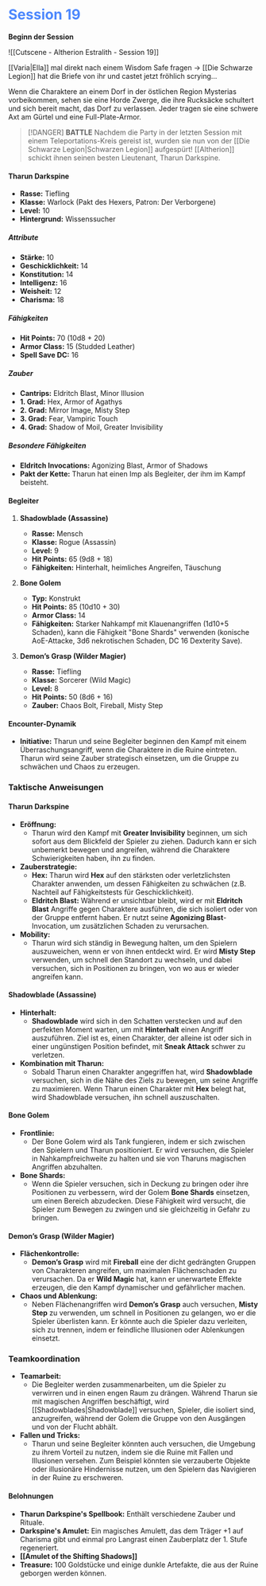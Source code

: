 # <font color = 4d88fd>Session 19</font>
**Beginn der Session**

![[Cutscene - Altherion Estralith - Session 19]]




[[Varia|Ella]] mal direkt nach einem Wisdom Safe fragen -> [[Die Schwarze Legion]] hat die Briefe von ihr und castet jetzt fröhlich scrying...

Wenn die Charaktere an einem Dorf in der östlichen Region Mysterias vorbeikommen, sehen sie eine Horde Zwerge, die ihre Rucksäcke schultert und sich bereit macht, das Dorf zu verlassen. Jeder tragen sie eine schwere Axt am Gürtel und eine Full-Plate-Armor.

>[!DANGER] **BATTLE**
>Nachdem die Party in der letzten Session mit einem Teleportations-Kreis gereist ist, wurden sie nun von der [[Die Schwarze Legion|Schwarzen Legion]] aufgespürt! [[Altherion]] schickt ihnen seinen besten Lieutenant, Tharun Darkspine.

#### Tharun Darkspine

- **Rasse:** Tiefling
- **Klasse:** Warlock (Pakt des Hexers, Patron: Der Verborgene)
- **Level:** 10
- **Hintergrund:** Wissenssucher

##### Attribute

- **Stärke:** 10
- **Geschicklichkeit:** 14
- **Konstitution:** 14
- **Intelligenz:** 16
- **Weisheit:** 12
- **Charisma:** 18

##### Fähigkeiten

- **Hit Points:** 70 (10d8 + 20)
- **Armor Class:** 15 (Studded Leather)
- **Spell Save DC:** 16

##### Zauber

- **Cantrips:** Eldritch Blast, Minor Illusion
- **1. Grad:** Hex, Armor of Agathys
- **2. Grad:** Mirror Image, Misty Step
- **3. Grad:** Fear, Vampiric Touch
- **4. Grad:** Shadow of Moil, Greater Invisibility

##### Besondere Fähigkeiten

- **Eldritch Invocations:** Agonizing Blast, Armor of Shadows
- **Pakt der Kette:** Tharun hat einen Imp als Begleiter, der ihm im Kampf beisteht.

#### Begleiter

1. **Shadowblade (Assassine)**
    
    - **Rasse:** Mensch
    - **Klasse:** Rogue (Assassin)
    - **Level:** 9
    - **Hit Points:** 65 (9d8 + 18)
    - **Fähigkeiten:** Hinterhalt, heimliches Angreifen, Täuschung
2. **Bone Golem**
    
    - **Typ:** Konstrukt
    - **Hit Points:** 85 (10d10 + 30)
    - **Armor Class:** 14
    - **Fähigkeiten:** Starker Nahkampf mit Klauenangriffen (1d10+5 Schaden), kann die Fähigkeit "Bone Shards" verwenden (konische AoE-Attacke, 3d6 nekrotischen Schaden, DC 16 Dexterity Save).
3. **Demon’s Grasp (Wilder Magier)**
    
    - **Rasse:** Tiefling
    - **Klasse:** Sorcerer (Wild Magic)
    - **Level:** 8
    - **Hit Points:** 50 (8d6 + 16)
    - **Zauber:** Chaos Bolt, Fireball, Misty Step

#### Encounter-Dynamik

- **Initiative:** Tharun und seine Begleiter beginnen den Kampf mit einem Überraschungsangriff, wenn die Charaktere in die Ruine eintreten. Tharun wird seine Zauber strategisch einsetzen, um die Gruppe zu schwächen und Chaos zu erzeugen.

### Taktische Anweisungen

#### Tharun Darkspine

- **Eröffnung:**
    - Tharun wird den Kampf mit **Greater Invisibility** beginnen, um sich sofort aus dem Blickfeld der Spieler zu ziehen. Dadurch kann er sich unbemerkt bewegen und angreifen, während die Charaktere Schwierigkeiten haben, ihn zu finden.
- **Zauberstrategie:**
    - **Hex:** Tharun wird **Hex** auf den stärksten oder verletzlichsten Charakter anwenden, um dessen Fähigkeiten zu schwächen (z.B. Nachteil auf Fähigkeitstests für Geschicklichkeit).
    - **Eldritch Blast:** Während er unsichtbar bleibt, wird er mit **Eldritch Blast** Angriffe gegen Charaktere ausführen, die sich isoliert oder von der Gruppe entfernt haben. Er nutzt seine **Agonizing Blast**-Invocation, um zusätzlichen Schaden zu verursachen.
- **Mobility:**
    - Tharun wird sich ständig in Bewegung halten, um den Spielern auszuweichen, wenn er von ihnen entdeckt wird. Er wird **Misty Step** verwenden, um schnell den Standort zu wechseln, und dabei versuchen, sich in Positionen zu bringen, von wo aus er wieder angreifen kann.

#### Shadowblade (Assassine)

- **Hinterhalt:**
    - **Shadowblade** wird sich in den Schatten verstecken und auf den perfekten Moment warten, um mit **Hinterhalt** einen Angriff auszuführen. Ziel ist es, einen Charakter, der alleine ist oder sich in einer ungünstigen Position befindet, mit **Sneak Attack** schwer zu verletzen.
- **Kombination mit Tharun:**
    - Sobald Tharun einen Charakter angegriffen hat, wird **Shadowblade** versuchen, sich in die Nähe des Ziels zu bewegen, um seine Angriffe zu maximieren. Wenn Tharun einen Charakter mit **Hex** belegt hat, wird Shadowblade versuchen, ihn schnell auszuschalten.

#### Bone Golem

- **Frontlinie:**
    - Der Bone Golem wird als Tank fungieren, indem er sich zwischen den Spielern und Tharun positioniert. Er wird versuchen, die Spieler in Nahkampfreichweite zu halten und sie von Tharuns magischen Angriffen abzuhalten.
- **Bone Shards:**
    - Wenn die Spieler versuchen, sich in Deckung zu bringen oder ihre Positionen zu verbessern, wird der Golem **Bone Shards** einsetzen, um einen Bereich abzudecken. Diese Fähigkeit wird versucht, die Spieler zum Bewegen zu zwingen und sie gleichzeitig in Gefahr zu bringen.

#### Demon’s Grasp (Wilder Magier)

- **Flächenkontrolle:**
    - **Demon’s Grasp** wird mit **Fireball** eine der dicht gedrängten Gruppen von Charakteren angreifen, um maximalen Flächenschaden zu verursachen. Da er **Wild Magic** hat, kann er unerwartete Effekte erzeugen, die den Kampf dynamischer und gefährlicher machen.
- **Chaos und Ablenkung:**
    - Neben Flächenangriffen wird **Demon’s Grasp** auch versuchen, **Misty Step** zu verwenden, um schnell in Positionen zu gelangen, wo er die Spieler überlisten kann. Er könnte auch die Spieler dazu verleiten, sich zu trennen, indem er feindliche Illusionen oder Ablenkungen einsetzt.

### Teamkoordination

- **Teamarbeit:**
    - Die Begleiter werden zusammenarbeiten, um die Spieler zu verwirren und in einen engen Raum zu drängen. Während Tharun sie mit magischen Angriffen beschäftigt, wird [[Shadowblades|Shadowblade]] versuchen, Spieler, die isoliert sind, anzugreifen, während der Golem die Gruppe von den Ausgängen und von der Flucht abhält.
- **Fallen und Tricks:**
    - Tharun und seine Begleiter könnten auch versuchen, die Umgebung zu ihrem Vorteil zu nutzen, indem sie die Ruine mit Fallen und Illusionen versehen. Zum Beispiel könnten sie verzauberte Objekte oder illusionäre Hindernisse nutzen, um den Spielern das Navigieren in der Ruine zu erschweren.

#### Belohnungen

- **Tharun Darkspine's Spellbook:** Enthält verschiedene Zauber und Rituale.
- **Darkspine's Amulet:** Ein magisches Amulett, das dem Träger +1 auf Charisma gibt und einmal pro Langrast einen Zauberplatz der 1. Stufe regeneriert.
- **[[Amulet of the Shifting Shadows]]**
- **Treasure:** 100 Goldstücke und einige dunkle Artefakte, die aus der Ruine geborgen werden können.

